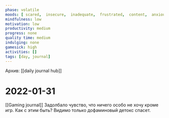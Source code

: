 ```yaml
---
phase: volatile
moods: [ scared,  insecure,  inadequate,  frustrated,  content,  anxious,  worried,  anxious,  displeased, ]
mindfulness: low
motivation: low
productivity: medium
progress: none
quality time: medium
indulging: none
gamesick: high
activities: []
tags: [day, journal]
---
```

Архив: [[daily journal hub]]
# 2022-01-31
[[Gaming journal]] Задолбало чувство, что ничего особо не хочу кроме игр. Как с этим быть? Видимо только дофаминовый детокс спасет.